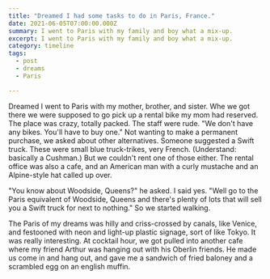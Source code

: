 ```yaml
---
title: "Dreamed I had some tasks to do in Paris, France."
date: 2021-06-05T07:00:00.000Z
summary: I went to Paris with my family and boy what a mix-up.
excerpt: I went to Paris with my family and boy what a mix-up.
category: timeline
tags:
  - post 
  - dreams
  - Paris

---
```


Dreamed I went to Paris with my mother, brother, and sister. Whe we got there we were supposed to go pick up a rental bike my mom had reserved. The place was crazy, totally packed. The staff were rude. "We don't have any bikes. You'll have to buy one." Not wanting to make a permanent purchase, we asked about other alternatives. Someone suggested a Swift truck. These were small blue truck-trikes, very French. (Understand: basically a Cushman.) But we couldn't rent one of those either. The rental office was also a cafe, and an American man with a curly mustache and an Alpine-style hat called up over.

"You know about Woodside, Queens?" he asked. I said yes.
"Well go to the Paris equivalent of Woodside, Queens and there's plenty of lots that will sell you a Swift truck for next to nothing." So we started walking.

The Paris of my dreams was hilly and criss-crossed by canals, like Venice, and festooned with neon and light-up plastic signage, sort of like Tokyo. It was really interesting. At cocktail hour, we got pulled into another cafe where my friend Arthur was hanging out with his Oberlin friends. He made us come in and hang out, and gave me a sandwich of fried baloney and a scrambled egg on an english muffin.
